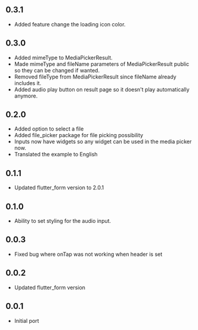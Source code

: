 ## 0.3.1

- Added feature change the loading icon color.

## 0.3.0

- Added mimeType to MediaPickerResult.
- Made mimeType and fileName parameters of MediaPickerResult public so they can be changed if wanted.
- Removed fileType from MediaPickerResult since fileName already includes it.
- Added audio play button on result page so it doesn't play automatically anymore.

## 0.2.0

- Added option to select a file
- Added file_picker package for file picking possibility
- Inputs now have widgets so any widget can be used in the media picker now.
- Translated the example to English

## 0.1.1

- Updated flutter_form version to 2.0.1

## 0.1.0

- Ability to set styling for the audio input.

## 0.0.3

- Fixed bug where onTap was not working when header is set

## 0.0.2

- Updated flutter_form version

## 0.0.1

- Initial port
